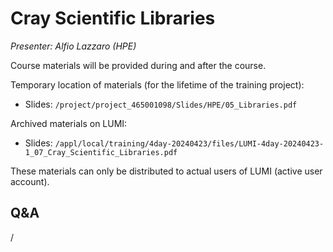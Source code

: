 # Cray Scientific Libraries

*Presenter: Alfio Lazzaro (HPE)*

Course materials will be provided during and after the course.

Temporary location of materials (for the lifetime of the training project):

-   Slides: `/project/project_465001098/Slides/HPE/05_Libraries.pdf`

Archived materials on LUMI:

-   Slides: `/appl/local/training/4day-20240423/files/LUMI-4day-20240423-1_07_Cray_Scientific_Libraries.pdf`

<!--
-   Recording: `/appl/local/training/4day-20240423/recordings/1_07_Cray_Scientific_Libraries.mp4`
-->

These materials can only be distributed to actual users of LUMI (active user account).

## Q&A

/
